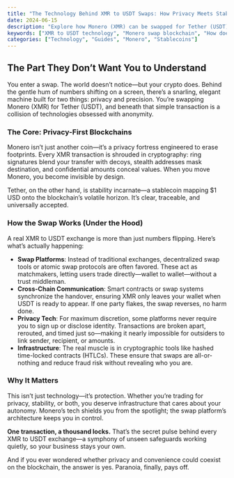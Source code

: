 ```yaml
---
title: "The Technology Behind XMR to USDT Swaps: How Privacy Meets Stability"
date: 2024-06-15
description: "Explore how Monero (XMR) can be swapped for Tether (USDT) using cutting-edge privacy and blockchain technology. Understand the crypto-swap infrastructure, privacy layers, and why these innovations matter."
keywords: ["XMR to USDT technology", "Monero swap blockchain", "How does Monero to Tether exchange work?", "Crypto swap infrastructure", "Privacy technology in crypto exchange"]
categories: ["Technology", "Guides", "Monero", "Stablecoins"]
---
```


## The Part They Don’t Want You to Understand

You enter a swap. The world doesn’t notice—but your crypto does. Behind the gentle hum of numbers shifting on a screen, there’s a snarling, elegant machine built for two things: privacy and precision. You’re swapping Monero (XMR) for Tether (USDT), and beneath that simple transaction is a collision of technologies obsessed with anonymity.

### The Core: Privacy-First Blockchains

Monero isn’t just another coin—it’s a privacy fortress engineered to erase footprints. Every XMR transaction is shrouded in cryptography: ring signatures blend your transfer with decoys, stealth addresses mask destination, and confidential amounts conceal values. When you move Monero, you become invisible by design.

Tether, on the other hand, is stability incarnate—a stablecoin mapping $1 USD onto the blockchain’s volatile horizon. It’s clear, traceable, and universally accepted.

### How the Swap Works (Under the Hood)

A real XMR to USDT exchange is more than just numbers flipping. Here’s what’s actually happening:

- **Swap Platforms**: Instead of traditional exchanges, decentralized swap tools or atomic swap protocols are often favored. These act as matchmakers, letting users trade directly—wallet to wallet—without a trust middleman.
- **Cross-Chain Communication**: Smart contracts or swap systems synchronize the handover, ensuring XMR only leaves your wallet when USDT is ready to appear. If one party flakes, the swap reverses, no harm done.
- **Privacy Tech**: For maximum discretion, some platforms never require you to sign up or disclose identity. Transactions are broken apart, rerouted, and timed just so—making it nearly impossible for outsiders to link sender, recipient, or amounts.
- **Infrastructure**: The real muscle is in cryptographic tools like hashed time-locked contracts (HTLCs). These ensure that swaps are all-or-nothing and reduce fraud risk without revealing who you are.

### Why It Matters

This isn’t just technology—it’s protection. Whether you’re trading for privacy, stability, or both, you deserve infrastructure that cares about your autonomy. Monero’s tech shields you from the spotlight; the swap platform’s architecture keeps you in control.

**One transaction, a thousand locks.** That’s the secret pulse behind every XMR to USDT exchange—a symphony of unseen safeguards working quietly, so your business stays your own.

And if you ever wondered whether privacy and convenience could coexist on the blockchain, the answer is yes. Paranoia, finally, pays off.